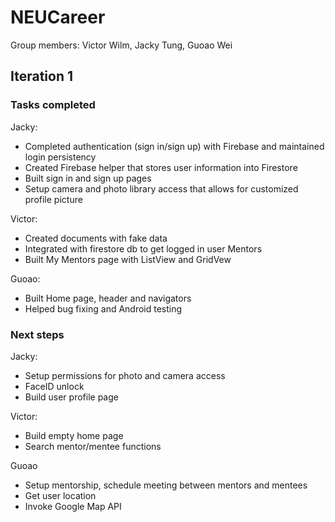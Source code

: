 # NEUCareer

Group members: Victor Wilm, Jacky Tung, Guoao Wei

## Iteration 1

### Tasks completed

Jacky:

- Completed authentication (sign in/sign up) with Firebase and maintained login persistency
- Created Firebase helper that stores user information into Firestore
- Built sign in and sign up pages
- Setup camera and photo library access that allows for customized profile picture

Victor:

- Created documents with fake data
- Integrated with firestore db to get logged in user Mentors
- Built My Mentors page with ListView and GridVew

Guoao:

- Built Home page, header and navigators
- Helped bug fixing and Android testing

### Next steps

Jacky:

- Setup permissions for photo and camera access
- FaceID unlock
- Build user profile page

Victor:

- Build empty home page
- Search mentor/mentee functions

Guoao

- Setup mentorship, schedule meeting between mentors and mentees
- Get user location
- Invoke Google Map API
